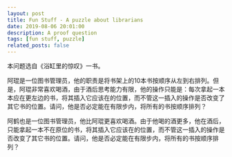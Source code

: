 ```yaml
---
layout: post
title: Fun Stuff - A puzzle about librarians
date: 2019-08-06 20:01:00
description: A proof question
tags: [fun stuff, puzzle]
related_posts: false
---
```


本问题选自《浴缸里的惊叹》一书。 

阿琨是一位图书管理员，他的职责是将书架上的10本书按顺序从左到右排列。但是，阿琨非常喜欢喝酒，由于酒后思考能力有限，他的操作只能是：每次拿起一本本应在更左边的书，将其插入它应该在的位置，而不管这一插入的操作是否改变了其它书的位置。请问，他是否必定能在有限步内，将所有的书按顺序排列？

阿鹤也是一位图书管理员，他比阿琨更喜欢喝酒。由于他喝的酒更多，他在酒后，只能拿起一本不在原位的书，将其插入它应该在的位置，而不管这一插入的操作是否改变了其它书的位置。请问，他是否必定能在有限步内，将所有的书按顺序排列？

